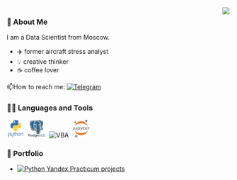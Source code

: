 <img src="https://media.tenor.com/PP9v7VIs6R4AAAAd/scaler-create-impact.gif"  height=450 align="right">

### 💫 About Me
I am a Data Scientist from Moscow.
- ✈️ former aircraft stress analyst
- 💡  creative thinker
- ☕ coffee lover

:mailbox:How to reach me: [![Telegram](https://img.shields.io/badge/-EfimovaElVit-red?color=white&logo=telegram&logoColor=blue)](https://t.me/EfimovaElVit)

### 👩‍💻 Languages and Tools

  <img src="https://github.com/devicons/devicon/blob/master/icons/python/python-original-wordmark.svg" title="Python" alt="Python" width="40" height="40"/>&nbsp;
  <img src="https://github.com/devicons/devicon/blob/master/icons/postgresql/postgresql-original-wordmark.svg" title="PostgreSQL" alt="PostgreSQL" width="40" height="40"/>&nbsp;
  <img src="https://encrypted-tbn0.gstatic.com/images?q=tbn:ANd9GcQsfSJ0J1XGfe6mdE7uA0d4rfHTxd2_e0LN9w&usqp=CAU" title="VBA" alt="VBA" width="40" height="40"/>&nbsp;
  <img src="https://github.com/devicons/devicon/blob/master/icons/jupyter/jupyter-original-wordmark.svg" title="Jupiter Notebook" alt="" width="40" height="40"/>


### 📑 Portfolio
- [<img src="https://media.licdn.com/dms/image/C4D0BAQFE6HwvEghm2Q/company-logo_200_200/0/1617278504445?e=2147483647&v=beta&t=YTgh-29_orwQCiGsYCW9GUoSdT4Xiu6EPLSPMARYDAM" title="Python" alt="Python" width="15"/> Yandex Practicum projects](YP-projects)



